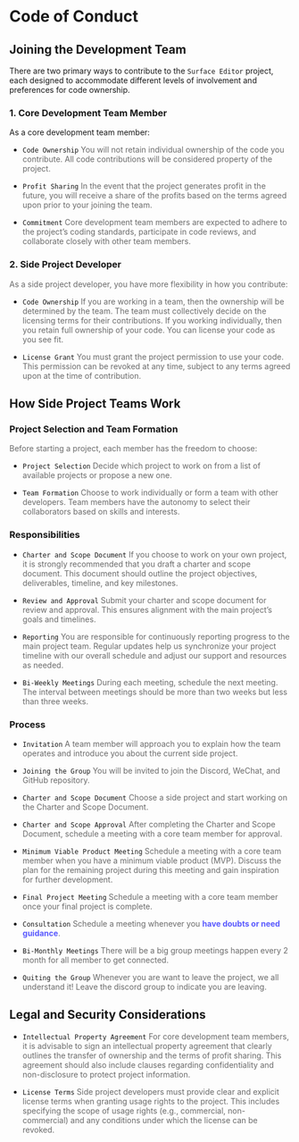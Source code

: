 # Code of Conduct

## Joining the Development Team

There are two primary ways to contribute to the `Surface Editor` project, each designed to accommodate different levels of involvement and preferences for code ownership.

### 1. Core Development Team Member

As a core development team member:

- `Code Ownership` <span style="opacity: 0.64">You will not retain individual ownership of the code you contribute. All code contributions will be considered property of the project.</span>

- `Profit Sharing` <span style="opacity: 0.64">In the event that the project generates profit in the future, you will receive a share of the profits based on the terms agreed upon prior to your joining the team.</span>

- `Commitment` <span style="opacity: 0.64">Core development team members are expected to adhere to the project’s coding standards, participate in code reviews, and collaborate closely with other team members.</span>

### 2. Side Project Developer

<span style="opacity: 0.64">As a side project developer, you have more flexibility in how you contribute:</span>

- `Code Ownership` <span style="opacity: 0.64">If you are working in a team, then the ownership will be determined by the team. The team must collectively decide on the licensing terms for their contributions. If you working individually, then you retain full ownership of your code. You can license your code as you see fit.</span>

- `License Grant` <span style="opacity: 0.64">You must grant the project permission to use your code. This permission can be revoked at any time, subject to any terms agreed upon at the time of contribution.</span>

## How Side Project Teams Work

### Project Selection and Team Formation

<span style="opacity: 0.64">Before starting a project, each member has the freedom to choose:</span>

- `Project Selection` <span style="opacity: 0.64">Decide which project to work on from a list of available projects or propose a new one.</span>

- `Team Formation` <span style="opacity: 0.64">Choose to work individually or form a team with other developers. Team members have the autonomy to select their collaborators based on skills and interests.</span>

### Responsibilities

- `Charter and Scope Document` <span style="opacity: 0.64">If you choose to work on your own project, it is strongly recommended that you draft a charter and scope document. This document should outline the project objectives, deliverables, timeline, and key milestones.</span>

- `Review and Approval` <span style="opacity: 0.64">Submit your charter and scope document for review and approval. This ensures alignment with the main project’s goals and timelines.</span>

- `Reporting` <span style="opacity: 0.64">You are responsible for continuously reporting progress to the main project team. Regular updates help us synchronize your project timeline with our overall schedule and adjust our support and resources as needed.</span>

- `Bi-Weekly Meetings` <span style="opacity: 0.64">During each meeting, schedule the next meeting. The interval between meetings should be more than two weeks but less than three weeks.</span>

### Process

- `Invitation` <span style="opacity: 0.64">A team member will approach you to explain how the team operates and introduce you about the current side project.</span>

- `Joining the Group` <span style="opacity: 0.64">You will be invited to join the Discord, WeChat, and GitHub repository.</span>

- `Charter and Scope Document` <span style="opacity: 0.64">Choose a side project and start working on the Charter and Scope Document.</span>

- `Charter and Scope Approval` <span style="opacity: 0.64">After completing the Charter and Scope Document, schedule a meeting with a core team member for approval.</span>

- `Minimum Viable Product Meeting` <span style="opacity: 0.64">Schedule a meeting with a core team member when you have a minimum viable product (MVP). Discuss the plan for the remaining project during this meeting and gain inspiration for further development.</span>

- `Final Project Meeting` <span style="opacity: 0.64">Schedule a meeting with a core team member once your final project is complete.</span>

- `Consultation` <span style="opacity: 0.64">Schedule a meeting whenever you <span style="color:blue"><b>have doubts or need guidance</b></span>.</span>

- `Bi-Monthly Meetings` <span style="opacity: 0.64">There will be a big group meetings happen every 2 month for all member to get connected.</span>

- `Quiting the Group` <span style="opacity: 0.64">Whenever you are want to leave the project, we all understand it! Leave the discord group to indicate you are leaving.</span>

## Legal and Security Considerations

- `Intellectual Property Agreement` <span style="opacity: 0.64">For core development team members, it is advisable to sign an intellectual property agreement that clearly outlines the transfer of ownership and the terms of profit sharing. This agreement should also include clauses regarding confidentiality and non-disclosure to protect project information.</span>

- `License Terms` <span style="opacity: 0.64">Side project developers must provide clear and explicit license terms when granting usage rights to the project. This includes specifying the scope of usage rights (e.g., commercial, non-commercial) and any conditions under which the license can be revoked.</span>
